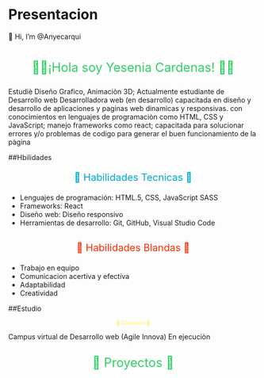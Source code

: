 # Presentacion
 👋 Hi, I’m @Anyecarqui

#
<p style="color:#32ce66; font-size: 25px; text-align:center;"> 👋🏼¡Hola soy Yesenia Cardenas!  👋🏼 </p>

Estudiè Diseño Grafico, Animaciòn 3D; Actualmente estudiante de Desarrollo web
Desarrolladora web (en desarrollo) capacitada en diseño y desarrollo de aplicaciones y paginas web dinamicas y responsivas.
con conocimientos en lenguajes de programaciòn como HTML, CSS y JavaScript; manejo frameworks como react;
capacitada para solucionar errores y/o problemas de codigo para generar el buen funcionamiento de la pàgina

##Hbilidades
<p style="color:#00a7d3; font-size: 20px; text-align:center;"> 💼  Habilidades Tecnicas 💼 </p>

- Lenguajes de programación: HTML.5, CSS, JavaScript SASS
- Frameworks: React
- Diseño web: Diseño responsivo
- Herramientas de desarrollo: Git, GitHub, Visual Studio Code


##
<p style="color:rgb(255, 42, 4); font-size: 20px; text-align:center;"> 📍 Habilidades Blandas 📍 </p>

- Trabajo en equipo
- Comunicacion acertiva y efectiva
- Adaptabilidad 
- Creatividad


##Estudio
<p style="color: rgb(253, 242, 84); font-size: 10px; text-align: center;"> 📂 Educaciòn 📂</p>

Campus virtual de Desarrollo web (Agile Innova) En ejecuciòn

##
<p style="color:#32ce66; font-size: 25px; text-align:center;"> 📎 Proyectos 📎</p>
